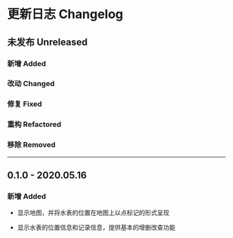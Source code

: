 # 更新日志 Changelog

## 未发布 Unreleased

### 新增 Added

### 改动 Changed

### 修复 Fixed

### 重构 Refactored

### 移除 Removed

---

## 0.1.0 - 2020.05.16

### 新增 Added

- 显示地图，并将水表的位置在地图上以点标记的形式呈现

- 显示水表的位置信息和记录信息，提供基本的增删改查功能
